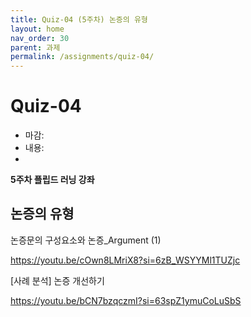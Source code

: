 ```yaml
---
title: Quiz-04 (5주차) 논증의 유형
layout: home
nav_order: 30
parent: 과제
permalink: /assignments/quiz-04/
---
```


# Quiz-04

- 마감: 
- 내용:
- 
**5주차 플립드 러닝 강좌**

## 논증의 유형

논증문의 구성요소와 논증_Argument (1)

https://youtu.be/cOwn8LMriX8?si=6zB_WSYYMl1TUZjc

[사례 분석] 논증 개선하기

https://youtu.be/bCN7bzqczmI?si=63spZ1ymuCoLuSbS


